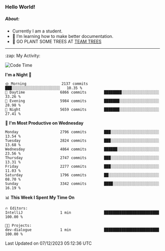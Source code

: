 ### Hello World!

##### About:
- Currently I am a student.
- 🌱 I’m learning how to make better documentation.
- 🌱 GO PLANT SOME TREES AT [TEAM TREES](https://teamtrees.org/)

---
  <summary>:zap: My Activity:</summary>
  
<!--START_SECTION:waka-->
![Code Time](http://img.shields.io/badge/Code%20Time-1%2C267%20hrs%2047%20mins-blue)

**I'm a Night 🦉** 

```text
🌞 Morning                2137 commits        ███░░░░░░░░░░░░░░░░░░░░░░   10.35 % 
🌆 Daytime                6866 commits        ████████░░░░░░░░░░░░░░░░░   33.26 % 
🌃 Evening                5984 commits        ███████░░░░░░░░░░░░░░░░░░   28.98 % 
🌙 Night                  5659 commits        ███████░░░░░░░░░░░░░░░░░░   27.41 % 
```
📅 **I'm Most Productive on Wednesday** 

```text
Monday                   2796 commits        ███░░░░░░░░░░░░░░░░░░░░░░   13.54 % 
Tuesday                  2824 commits        ███░░░░░░░░░░░░░░░░░░░░░░   13.68 % 
Wednesday                4864 commits        ██████░░░░░░░░░░░░░░░░░░░   23.56 % 
Thursday                 2747 commits        ███░░░░░░░░░░░░░░░░░░░░░░   13.31 % 
Friday                   2277 commits        ███░░░░░░░░░░░░░░░░░░░░░░   11.03 % 
Saturday                 1796 commits        ██░░░░░░░░░░░░░░░░░░░░░░░   08.70 % 
Sunday                   3342 commits        ████░░░░░░░░░░░░░░░░░░░░░   16.19 % 
```


📊 **This Week I Spent My Time On** 

```text
🔥 Editors: 
IntelliJ                 1 min               █████████████████████████   100.00 % 

🐱‍💻 Projects: 
dev-dialogue             1 min               █████████████████████████   100.00 % 
```


 Last Updated on 07/12/2023 05:12:36 UTC
<!--END_SECTION:waka-->
